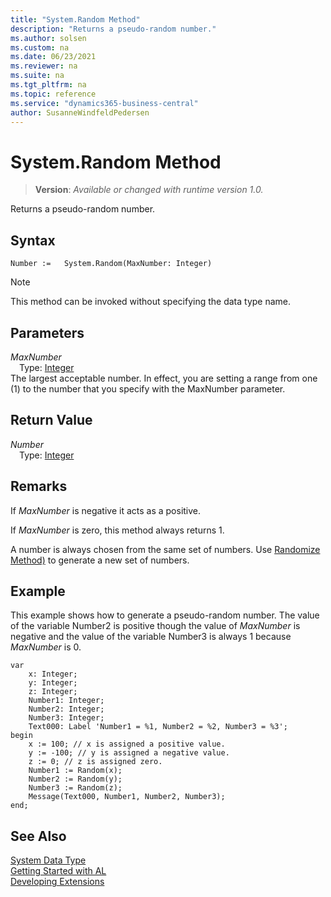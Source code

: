 ```yaml
---
title: "System.Random Method"
description: "Returns a pseudo-random number."
ms.author: solsen
ms.custom: na
ms.date: 06/23/2021
ms.reviewer: na
ms.suite: na
ms.tgt_pltfrm: na
ms.topic: reference
ms.service: "dynamics365-business-central"
author: SusanneWindfeldPedersen
---
```

[//]: # (START>DO_NOT_EDIT)
[//]: # (IMPORTANT:Do not edit any of the content between here and the END>DO_NOT_EDIT.)
[//]: # (Any modifications should be made in the .xml files in the ModernDev repo.)
# System.Random Method
> **Version**: _Available or changed with runtime version 1.0._

Returns a pseudo-random number.


## Syntax
```AL
Number :=   System.Random(MaxNumber: Integer)
```
> [!NOTE]
> This method can be invoked without specifying the data type name.
## Parameters
*MaxNumber*  
&emsp;Type: [Integer](../integer/integer-data-type.md)  
The largest acceptable number. In effect, you are setting a range from one (1) to the number that you specify with the MaxNumber parameter.  


## Return Value
*Number*  
&emsp;Type: [Integer](../integer/integer-data-type.md)  



[//]: # (IMPORTANT: END>DO_NOT_EDIT)

## Remarks

If *MaxNumber* is negative it acts as a positive.  
  
If *MaxNumber* is zero, this method always returns 1.  
  
A number is always chosen from the same set of numbers. Use [Randomize Method)](../system/system-randomize-method.md) to generate a new set of numbers.  
  
## Example

This example shows how to generate a pseudo-random number. The value of the variable Number2 is positive though the value of *MaxNumber* is negative and the value of the variable Number3 is always 1 because *MaxNumber* is 0.  
  
```al
var
    x: Integer;
    y: Integer;
    z: Integer;
    Number1: Integer;
    Number2: Integer;
    Number3: Integer;
    Text000: Label 'Number1 = %1, Number2 = %2, Number3 = %3';
begin
    x := 100; // x is assigned a positive value.  
    y := -100; // y is assigned a negative value.  
    z := 0; // z is assigned zero.  
    Number1 := Random(x);  
    Number2 := Random(y);  
    Number3 := Random(z);  
    Message(Text000, Number1, Number2, Number3);  
end;
```  

## See Also

[System Data Type](system-data-type.md)  
[Getting Started with AL](../../devenv-get-started.md)  
[Developing Extensions](../../devenv-dev-overview.md)